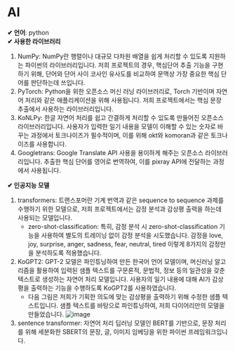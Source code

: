 # AI
**✔ 언어**: python\
**✔ 사용한 라이브러리**
1. NumPy: NumPy란 행렬이나 대규모 다차원 배열을 쉽게 처리할 수 있도록 지원하는 파이썬의 라이브러리입니다. 저희 프로젝트의 경우, 핵심단어 추출 기능을 구현하기 위해, 단어와 단어 사이 코사인 유사도를 비교하여 문맥상 가장 중요한 핵심 단어를 판단하는데 쓰입니다.
2. PyTorch: Python을 위한 오픈소스 머신 러닝 라이브러리로, Torch 기반이며 자연어 처리와 같은 애플리케이션을 위해 사용됩니다. 저희 프로젝트에서는 핵심 문장 추출에서 사용하는 라이브러리입니다.
3. KoNLPy: 한글 자연어 처리를 쉽고 간결하게 처리할 수 있도록 만들어진 오픈소스 라이브러리입니다. 사용자가 입력한 일기 내용을 모델이 이해할 수 있는 숫자로 바꾸는 과정에서 토크나이즈가 필수적이며, 이를 위해 okt와 komoran과 같은 토크나이즈를 사용합니다.
4. Googletrans: Google Translate API 사용을 용이하게 해주는 오픈소스 라이브러리입니다. 추출한 핵심 단어를 영어로 번역하여, 이를 pixray API에 전달하는 과정에서 사용됩니다.

**✔ 인공지능 모델**
1. transformers: 트랜스포머란 기계 번역과 같은 sequence to sequence 과제를 수행하기 위한 모델으로, 저희 프로젝트에서는 감정 분석과 감상평 출력을 하는데 사용되는 모델입니다.
   * zero-shot-classification: 특히, 감정 분석 시 zero-shot-classification 기능을 사용하여 별도의 트레이닝 없이 감정 분석을 시도했습니다. 감정을 love, joy, surprise, anger, sadness, fear, neutral, tired 이렇게 8가지의 감정만을 분석하도록 적용했습니다.
2. KoGPT2: GPT-2 모델은 파인튜닝하여 만든 한국어 언어 모델이며, 머신러닝 알고리즘을 활용하여 입력된 샘플 텍스트를 구문론적, 문법적, 정보 등의 일관성을 갖춘 텍스트로 생성하는 자연어 처리 모델입니다. 사용자의 일기 내용에 대해 AI가 감상평을 출력하는 기능을 수행하도록 KoGPT2를 사용하였습니다.
   * 다음 그림은 저희가 기획한 의도에 맞는 감상평을 출력하기 위해 수정한 샘플 텍스트입니다. 샘플 텍스트를 바탕으로 파인튜닝하여, 저희 다이어리만의 모델을 만들었습니다.
![image](https://user-images.githubusercontent.com/52921222/182778762-5db48521-3470-42fe-9cc5-97692cec8062.png)
3. sentence transformer: 자연어 처리 딥러닝 모델인 BERT를 기반으로, 문장 처리를 위해 세분화한 SBERT의 문장, 글, 이미지 임베딩을 위한 파이썬 프레임워크입니다. 
